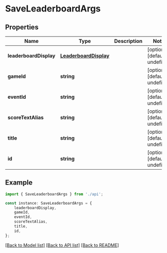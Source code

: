 # SaveLeaderboardArgs


## Properties

Name | Type | Description | Notes
------------ | ------------- | ------------- | -------------
**leaderboardDisplay** | [**LeaderboardDisplay**](LeaderboardDisplay.md) |  | [optional] [default to undefined]
**gameId** | **string** |  | [optional] [default to undefined]
**eventId** | **string** |  | [optional] [default to undefined]
**scoreTextAlias** | **string** |  | [optional] [default to undefined]
**title** | **string** |  | [optional] [default to undefined]
**id** | **string** |  | [optional] [default to undefined]

## Example

```typescript
import { SaveLeaderboardArgs } from './api';

const instance: SaveLeaderboardArgs = {
    leaderboardDisplay,
    gameId,
    eventId,
    scoreTextAlias,
    title,
    id,
};
```

[[Back to Model list]](../README.md#documentation-for-models) [[Back to API list]](../README.md#documentation-for-api-endpoints) [[Back to README]](../README.md)
